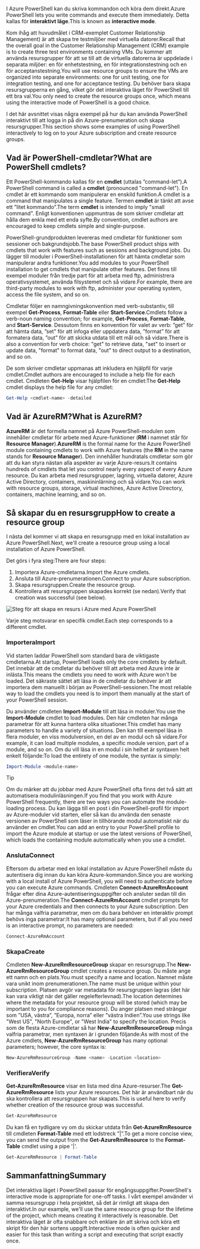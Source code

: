 <span data-ttu-id="631e3-101">I Azure PowerShell kan du skriva kommandon och köra dem direkt.</span><span class="sxs-lookup"><span data-stu-id="631e3-101">Azure PowerShell lets you write commands and execute them immediately.</span></span> <span data-ttu-id="631e3-102">Detta kallas för **interaktivt läge**.</span><span class="sxs-lookup"><span data-stu-id="631e3-102">This is known as **interactive mode**.</span></span>

<span data-ttu-id="631e3-103">Kom ihåg att huvudmålet i CRM-exemplet Customer Relationship Management) är att skapa tre testmiljöer med virtuella datorer.</span><span class="sxs-lookup"><span data-stu-id="631e3-103">Recall that the overall goal in the Customer Relationship Management (CRM) example is to create three test environments containing VMs.</span></span> <span data-ttu-id="631e3-104">Du kommer att använda resursgrupper för att se till att de virtuella datorerna är uppdelade i separata miljöer: en för enhetstestning, en för integrationstestning och en för acceptanstestning.</span><span class="sxs-lookup"><span data-stu-id="631e3-104">You will use resource groups to ensure the VMs are organized into separate environments: one for unit testing, one for integration testing, and one for acceptance testing.</span></span> <span data-ttu-id="631e3-105">Du behöver bara skapa resursgrupperna en gång, vilket gör det interaktiva läget för PowerShell till ett bra val.</span><span class="sxs-lookup"><span data-stu-id="631e3-105">You only need to create the resource groups once, which means using the interactive mode of PowerShell is a good choice.</span></span>

<span data-ttu-id="631e3-106">I det här avsnittet visas några exempel på hur du kan använda PowerShell interaktivt till att logga in på din Azure-prenumeration och skapa resursgrupper.</span><span class="sxs-lookup"><span data-stu-id="631e3-106">This section shows some examples of using PowerShell interactively to log on to your Azure subscription and create resource groups.</span></span>

## <a name="what-are-powershell-cmdlets"></a><span data-ttu-id="631e3-107">Vad är PowerShell-cmdletar?</span><span class="sxs-lookup"><span data-stu-id="631e3-107">What are PowerShell cmdlets?</span></span>
<span data-ttu-id="631e3-108">Ett PowerShell-kommando kallas för en **cmdlet** (uttalas ”command-let”).</span><span class="sxs-lookup"><span data-stu-id="631e3-108">A PowerShell command is called a **cmdlet** (pronounced "command-let").</span></span> <span data-ttu-id="631e3-109">En cmdlet är ett kommando som manipulerar en enskild funktion.</span><span class="sxs-lookup"><span data-stu-id="631e3-109">A cmdlet is a command that manipulates a single feature.</span></span> <span data-ttu-id="631e3-110">Termen **cmdlet** är tänkt att avse ett ”litet kommando”.</span><span class="sxs-lookup"><span data-stu-id="631e3-110">The term **cmdlet** is intended to imply "small command".</span></span> <span data-ttu-id="631e3-111">Enligt konventionen uppmuntras de som skriver cmdletar att hålla dem enkla med ett enda syfte.</span><span class="sxs-lookup"><span data-stu-id="631e3-111">By convention, cmdlet authors are encouraged to keep cmdlets simple and single-purpose.</span></span>

<span data-ttu-id="631e3-112">PowerShell-grundprodukten levereras med cmdletar för funktioner som sessioner och bakgrundsjobb.</span><span class="sxs-lookup"><span data-stu-id="631e3-112">The base PowerShell product ships with cmdlets that work with features such as sessions and background jobs.</span></span> <span data-ttu-id="631e3-113">Du lägger till moduler i PowerShell-installationen för att hämta cmdletar som manipulerar andra funktioner.</span><span class="sxs-lookup"><span data-stu-id="631e3-113">You add modules to your PowerShell installation to get cmdlets that manipulate other features.</span></span> <span data-ttu-id="631e3-114">Det finns till exempel moduler från tredje part för att arbeta med ftp, administrera operativsystemet, använda filsystemet och så vidare.</span><span class="sxs-lookup"><span data-stu-id="631e3-114">For example, there are third-party modules to work with ftp, administer your operating system, access the file system, and so on.</span></span>

<span data-ttu-id="631e3-115">Cmdletar följer en namngivningskonvention med verb-substantiv, till exempel **Get-Process**, **Format-Table** eller **Start-Service**.</span><span class="sxs-lookup"><span data-stu-id="631e3-115">Cmdlets follow a verb-noun naming convention; for example, **Get-Process**, **Format-Table**, and **Start-Service**.</span></span> <span data-ttu-id="631e3-116">Dessutom finns en konvention för valet av verb: ”get” för att hämta data, ”set” för att infoga eller uppdatera data, ”format” för att formatera data, ”out” för att skicka utdata till ett mål och så vidare.</span><span class="sxs-lookup"><span data-stu-id="631e3-116">There is also a convention for verb choice: "get" to retrieve data, "set" to insert or update data, "format" to format data, "out" to direct output to a destination, and so on.</span></span>

<span data-ttu-id="631e3-117">De som skriver cmdletar uppmanas att inkludera en hjälpfil för varje cmdlet.</span><span class="sxs-lookup"><span data-stu-id="631e3-117">Cmdlet authors are encouraged to include a help file for each cmdlet.</span></span> <span data-ttu-id="631e3-118">Cmdleten **Get-Help** visar hjälpfilen för en cmdlet:</span><span class="sxs-lookup"><span data-stu-id="631e3-118">The **Get-Help** cmdlet displays the help file for any cmdlet:</span></span>

```powershell
Get-Help <cmdlet-name> -detailed
```

## <a name="what-is-azurerm"></a><span data-ttu-id="631e3-119">Vad är AzureRM?</span><span class="sxs-lookup"><span data-stu-id="631e3-119">What is AzureRM?</span></span>
<span data-ttu-id="631e3-120">**AzureRM** är det formella namnet på Azure PowerShell-modulen som innehåller cmdletar för arbete med Azure-funktioner (**RM** i namnet står för **Resource Manager**).</span><span class="sxs-lookup"><span data-stu-id="631e3-120">**AzureRM** is the formal name for the Azure PowerShell module containing cmdlets to work with Azure features (the **RM** in the name stands for **Resource Manager**).</span></span> <span data-ttu-id="631e3-121">Den innehåller hundratals cmdletar som gör att du kan styra nästan alla aspekter av varje Azure-resurs.</span><span class="sxs-lookup"><span data-stu-id="631e3-121">It contains hundreds of cmdlets that let you control nearly every aspect of every Azure resource.</span></span> <span data-ttu-id="631e3-122">Du kan arbeta med resursgrupper, lagring, virtuella datorer, Azure Active Directory, containers, maskininlärning och så vidare.</span><span class="sxs-lookup"><span data-stu-id="631e3-122">You can work with resource groups, storage, virtual machines, Azure Active Directory, containers, machine learning, and so on.</span></span>

## <a name="how-to-create-a-resource-group"></a><span data-ttu-id="631e3-123">Så skapar du en resursgrupp</span><span class="sxs-lookup"><span data-stu-id="631e3-123">How to create a resource group</span></span>
<span data-ttu-id="631e3-124">I nästa del kommer vi att skapa en resursgrupp med en lokal installation av Azure PowerShell.</span><span class="sxs-lookup"><span data-stu-id="631e3-124">Next, we'll create a resource group using a local installation of Azure PowerShell.</span></span> 

<span data-ttu-id="631e3-125">Det görs i fyra steg:</span><span class="sxs-lookup"><span data-stu-id="631e3-125">There are four steps:</span></span> 
1. <span data-ttu-id="631e3-126">Importera Azure-cmdletarna.</span><span class="sxs-lookup"><span data-stu-id="631e3-126">Import the Azure cmdlets.</span></span>
1. <span data-ttu-id="631e3-127">Ansluta till Azure-prenumerationen.</span><span class="sxs-lookup"><span data-stu-id="631e3-127">Connect to your Azure subscription.</span></span>
1. <span data-ttu-id="631e3-128">Skapa resursgruppen.</span><span class="sxs-lookup"><span data-stu-id="631e3-128">Create the resource group.</span></span>
1. <span data-ttu-id="631e3-129">Kontrollera att resursgruppen skapades korrekt (se nedan).</span><span class="sxs-lookup"><span data-stu-id="631e3-129">Verify that creation was successful (see below).</span></span>

![Steg för att skapa en resurs i Azure med Azure PowerShell](../media/5-create-resource-overview.png)

<span data-ttu-id="631e3-131">Varje steg motsvarar en specifik cmdlet.</span><span class="sxs-lookup"><span data-stu-id="631e3-131">Each step corresponds to a different cmdlet.</span></span>

### <a name="import"></a><span data-ttu-id="631e3-132">Importera</span><span class="sxs-lookup"><span data-stu-id="631e3-132">Import</span></span>
<span data-ttu-id="631e3-133">Vid starten laddar PowerShell som standard bara de viktigaste cmdletarna.</span><span class="sxs-lookup"><span data-stu-id="631e3-133">At startup, PowerShell loads only the core cmdlets by default.</span></span> <span data-ttu-id="631e3-134">Det innebär att de cmdletar du behöver till att arbeta med Azure inte är inlästa.</span><span class="sxs-lookup"><span data-stu-id="631e3-134">This means the cmdlets you need to work with Azure won't be loaded.</span></span> <span data-ttu-id="631e3-135">Det säkraste sättet att läsa in de cmdletar du behöver är att importera dem manuellt i början av PowerShell-sessionen.</span><span class="sxs-lookup"><span data-stu-id="631e3-135">The most reliable way to load the cmdlets you need is to import them manually at the start of your PowerShell session.</span></span>

<span data-ttu-id="631e3-136">Du använder cmdleten **Import-Module** till att läsa in moduler.</span><span class="sxs-lookup"><span data-stu-id="631e3-136">You use the **Import-Module** cmdlet to load modules.</span></span> <span data-ttu-id="631e3-137">Den här cmdleten har många parametrar för att kunna hantera olika situationer.</span><span class="sxs-lookup"><span data-stu-id="631e3-137">This cmdlet has many parameters to handle a variety of situations.</span></span> <span data-ttu-id="631e3-138">Den kan till exempel läsa in flera moduler, en viss modulversion, en del av en modul och så vidare.</span><span class="sxs-lookup"><span data-stu-id="631e3-138">For example, it can load multiple modules, a specific module version, part of a module, and so on.</span></span> <span data-ttu-id="631e3-139">Om du vill läsa in en modul i sin helhet är syntaxen helt enkelt följande:</span><span class="sxs-lookup"><span data-stu-id="631e3-139">To load the entirety of one module, the syntax is simply:</span></span>

```powershell
Import-Module <module-name>
```

> [!TIP]
> <span data-ttu-id="631e3-140">Om du märker att du jobbar med Azure PowerShell ofta finns det två sätt att automatisera modulinläsningen.</span><span class="sxs-lookup"><span data-stu-id="631e3-140">If you find that you work with Azure PowerShell frequently, there are two ways you can automate the module-loading process.</span></span> <span data-ttu-id="631e3-141">Du kan lägga till en post i din PowerShell-profil för import av Azure-moduler vid starten, eller så kan du använda den senaste versionen av PowerShell som läser in tillhörande modul automatiskt när du använder en cmdlet.</span><span class="sxs-lookup"><span data-stu-id="631e3-141">You can add an entry to your PowerShell profile to import the Azure module at startup or use the latest versions of PowerShell, which loads the containing module automatically when you use a cmdlet.</span></span>

### <a name="connect"></a><span data-ttu-id="631e3-142">Ansluta</span><span class="sxs-lookup"><span data-stu-id="631e3-142">Connect</span></span>
<span data-ttu-id="631e3-143">Eftersom du arbetar med en lokal installation av Azure PowerShell måste du autentisera dig innan du kan köra Azure-kommandon.</span><span class="sxs-lookup"><span data-stu-id="631e3-143">Since you are working with a local install of Azure PowerShell, you will need to authenticate before you can execute Azure commands.</span></span> <span data-ttu-id="631e3-144">Cmdleten **Connect-AzureRmAccount** frågar efter dina Azure-autentiseringsuppgifter och ansluter sedan till din Azure-prenumeration.</span><span class="sxs-lookup"><span data-stu-id="631e3-144">The **Connect-AzureRmAccount** cmdlet prompts for your Azure credentials and then connects to your Azure subscription.</span></span> <span data-ttu-id="631e3-145">Den har många valfria parametrar, men om du bara behöver en interaktiv prompt behövs inga parametrar:</span><span class="sxs-lookup"><span data-stu-id="631e3-145">It has many optional parameters, but if all you need is an interactive prompt, no parameters are needed:</span></span>

```powershell
Connect-AzureRmAccount
```

### <a name="create"></a><span data-ttu-id="631e3-146">Skapa</span><span class="sxs-lookup"><span data-stu-id="631e3-146">Create</span></span>
<span data-ttu-id="631e3-147">Cmdleten **New-AzureRmResourceGroup** skapar en resursgrupp.</span><span class="sxs-lookup"><span data-stu-id="631e3-147">The **New-AzureRmResourceGroup** cmdlet creates a resource group.</span></span> <span data-ttu-id="631e3-148">Du måste ange ett namn och en plats.</span><span class="sxs-lookup"><span data-stu-id="631e3-148">You must specify a name and location.</span></span> <span data-ttu-id="631e3-149">Namnet måste vara unikt inom prenumerationen.</span><span class="sxs-lookup"><span data-stu-id="631e3-149">The name must be unique within your subscription.</span></span> <span data-ttu-id="631e3-150">Platsen avgör var metadata för resursgruppen lagras (det här kan vara viktigt när det gäller regelefterlevnad).</span><span class="sxs-lookup"><span data-stu-id="631e3-150">The location determines where the metadata for your resource group will be stored (which may be important to you for compliance reasons).</span></span> <span data-ttu-id="631e3-151">Du anger platsen med strängar som ”USA, västra”, ”Europa, norra” eller ”västra Indien”.</span><span class="sxs-lookup"><span data-stu-id="631e3-151">You use strings like "West US", "North Europe", or "West India" to specify the location.</span></span> <span data-ttu-id="631e3-152">Precis som de flesta Azure-cmdletar så har **New-AzureRmResourceGroup** många valfria parametrar, men syntaxen är i grunden följande:</span><span class="sxs-lookup"><span data-stu-id="631e3-152">As with most of the Azure cmdlets, **New-AzureRmResourceGroup** has many optional parameters; however, the core syntax is:</span></span>

```powershell
New-AzureRmResourceGroup -Name <name> -Location <location>
```

### <a name="verify"></a><span data-ttu-id="631e3-153">Verifiera</span><span class="sxs-lookup"><span data-stu-id="631e3-153">Verify</span></span>
<span data-ttu-id="631e3-154">**Get-AzureRmResource** visar en lista med dina Azure-resurser.</span><span class="sxs-lookup"><span data-stu-id="631e3-154">The **Get-AzureRmResource** lists your Azure resources.</span></span> <span data-ttu-id="631e3-155">Det här är användbart när du ska kontrollera att resursgruppen har skapats.</span><span class="sxs-lookup"><span data-stu-id="631e3-155">This is useful here to verify whether creation of the resource group was successful.</span></span>

```powershell
Get-AzureRmResource
```

<span data-ttu-id="631e3-156">Du kan få en tydligare vy om du skickar utdata från **Get-AzureRmResource** till cmdleten **Format-Table** med ett lodstreck ”|”.</span><span class="sxs-lookup"><span data-stu-id="631e3-156">To get a more concise view, you can send the output from the **Get-AzureRmResource** to the **Format-Table** cmdlet using a pipe '|'.</span></span>

```powershell
Get-AzureRmResource | Format-Table
```

## <a name="summary"></a><span data-ttu-id="631e3-157">Sammanfattning</span><span class="sxs-lookup"><span data-stu-id="631e3-157">Summary</span></span>
<span data-ttu-id="631e3-158">Det interaktiva läget i PowerShell passar för engångsuppgifter.</span><span class="sxs-lookup"><span data-stu-id="631e3-158">PowerShell's interactive mode is appropriate for one-off tasks.</span></span> <span data-ttu-id="631e3-159">I vårt exempel använder vi samma resursgrupp i hela projektet, så det är rimligt att skapa den interaktivt.</span><span class="sxs-lookup"><span data-stu-id="631e3-159">In our example, we'll use the same resource group for the lifetime of the project, which means creating it interactively is reasonable.</span></span> <span data-ttu-id="631e3-160">Det interaktiva läget är ofta snabbare och enklare än att skriva och köra ett skript för den här sortens uppgift.</span><span class="sxs-lookup"><span data-stu-id="631e3-160">Interactive mode is often quicker and easier for this task than writing a script and executing that script exactly once.</span></span>
